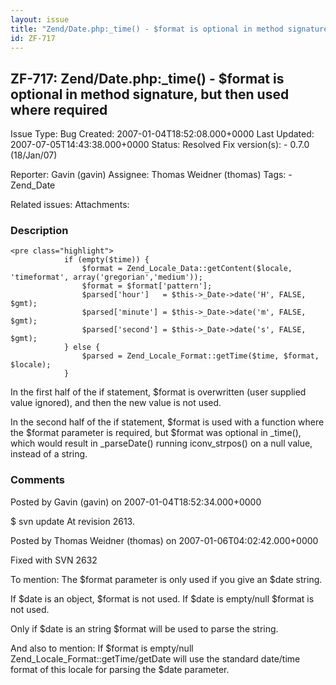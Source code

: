 ```yaml
---
layout: issue
title: "Zend/Date.php:_time() - $format is optional in method signature, but then used where required"
id: ZF-717
---
```


ZF-717: Zend/Date.php:\_time() - $format is optional in method signature, but then used where required
------------------------------------------------------------------------------------------------------

 Issue Type: Bug Created: 2007-01-04T18:52:08.000+0000 Last Updated: 2007-07-05T14:43:38.000+0000 Status: Resolved Fix version(s): - 0.7.0 (18/Jan/07)
 
 Reporter:  Gavin (gavin)  Assignee:  Thomas Weidner (thomas)  Tags: - Zend\_Date
 
 Related issues: 
 Attachments: 
### Description

 
    <pre class="highlight">
                if (empty($time)) {
                    $format = Zend_Locale_Data::getContent($locale, 'timeformat', array('gregorian','medium'));
                    $format = $format['pattern'];
                    $parsed['hour']   = $this->_Date->date('H', FALSE, $gmt);
                    $parsed['minute'] = $this->_Date->date('m', FALSE, $gmt);
                    $parsed['second'] = $this->_Date->date('s', FALSE, $gmt);
                } else {
                    $parsed = Zend_Locale_Format::getTime($time, $format, $locale);
                }


In the first half of the if statement, $format is overwritten (user supplied value ignored), and then the new value is not used.

In the second half of the if statement, $format is used with a function where the $format parameter is required, but $format was optional in \_time(), which would result in \_parseDate() running iconv\_strpos() on a null value, instead of a string.

 

 

### Comments

Posted by Gavin (gavin) on 2007-01-04T18:52:34.000+0000

$ svn update At revision 2613.

 

 

Posted by Thomas Weidner (thomas) on 2007-01-06T04:02:42.000+0000

Fixed with SVN 2632

To mention: The $format parameter is only used if you give an $date string.

If $date is an object, $format is not used. If $date is empty/null $format is not used.

Only if $date is an string $format will be used to parse the string.

And also to mention: If $format is empty/null Zend\_Locale\_Format::getTime/getDate will use the standard date/time format of this locale for parsing the $date parameter.

 

 